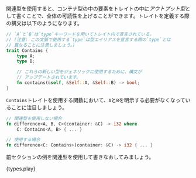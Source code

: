<!-- The use of "Associated types" improves the overall readability of code
by moving inner types locally into a trait as *output* types. Syntax
for the `trait` definition is as follows: -->
関連型を使用すると、コンテナ型の中の要素をトレイトの中に*アウトプット型*として書くことで、全体の可読性を上げることができます。トレイトを定義する際の構文は以下のようになります。

```rust
// `A`と`B`は`type`キーワードを用いてトレイト内で宣言されている。
// (注意: この文脈で使用する`type`は型エイリアスを宣言する際の`type`とは
// 異なることに注意しましょう。)
trait Contains {
    type A;
    type B;

    // これらの新しい型をジェネリックに使用するために、構文が
    // アップデートされています。
    fn contains(&self, &Self::A, &Self::B) -> bool;
}
```

<!-- Note that functions that use the `trait` `Contains` are no longer required
to express `A` or `B` at all: -->
`Contains`トレイトを使用する関数において、`A`と`B`を明示する必要がなくなっていることに注目しましょう。

```rust
// 関連型を使用しない場合
fn difference<A, B, C>(container: &C) -> i32 where
    C: Contains<A, B> { ... }

// 使用する場合
fn difference<C: Contains>(container: &C) -> i32 { ... }
```

<!-- Let's rewrite the example from the previous section using associated types: -->
前セクションの例を関連型を使用して書きなおしてみましょう。

{types.play}
